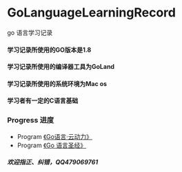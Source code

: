 # GoLanguageLearningRecord
go  语言学习记录

#### 学习记录所使用的GO版本是1.8
#### 学习记录所使用的编译器工具为GoLand
#### 学习记录所使用的系统环境为Mac os
#### 学习者有一定的C语言基础


### Progress 进度

- Program  [《Go语言·云动力》](https://github.com/HatsuneMikuV/GoLanguageLearningRecord/blob/master/learn/Go%E8%AF%AD%E8%A8%80%C2%B7%E4%BA%91%E5%8A%A8%E5%8A%9B.pdf)
- Program  [《Go 语言圣经》](https://github.com/HatsuneMikuV/GoLanguageLearningRecord/blob/master/go%E8%AF%AD%E8%A8%80%E5%9C%A3%E7%BB%8F/Go%20%E8%AF%AD%E8%A8%80%E5%9C%A3%E7%BB%8F%20%E4%B8%AD%E6%96%87%E7%89%88.pdf)



##### 欢迎指正、纠错，QQ479069761
